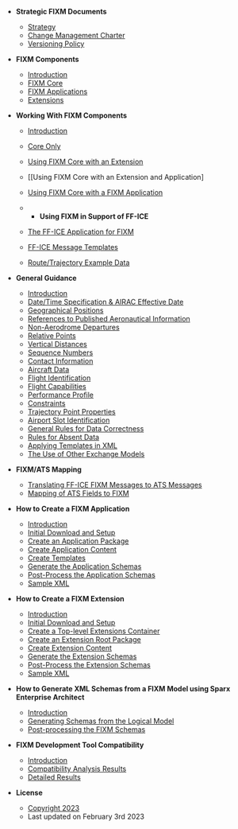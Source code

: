 - **Strategic FIXM Documents**
  - [Strategy](strategic-docs/strategy.md)
  - [Change Management Charter](strategic-docs/charter.md)
  - [Versioning Policy](strategic-docs/versioning_policy.md)


- **FIXM Components**
  - [Introduction](general-guidance/fixm-components-introduction.md)
  - [FIXM Core](general-guidance/fixm-core.md)
  - [FIXM Applications](general-guidance/applications.md)
  - [Extensions](general-guidance/extensions.md)

- **Working With FIXM Components**
  - [Introduction](general-guidance/fixm-components-introduction.md)
  - [Core Only](fixm-for-other-use-cases/using-fixm-core-without-an-application.md)
  - [Using FIXM Core with an Extension](fixm-for-other-use-cases/using-fixm-core-with-an-extension.md)
  - [[Using FIXM Core with an Extension and Application]
  - [Using FIXM Core with a FIXM Application](fixm-for-other-use-cases/using-fixm-core-with-an-application.md)
 
  - - **Using FIXM in Support of FF-ICE**
  - [The FF-ICE Application for FIXM](fixm-in-support-of-ffice/ffice-application-for-fixm.md)
  - [FF-ICE Message Templates](fixm-in-support-of-ffice/message-templates.md)
  - [Route/Trajectory Example Data](fixm-in-support-of-ffice/example_data.md)

    
- **General Guidance**
  - [Introduction](general-guidance/introduction.md)
  - [Date/Time Specification & AIRAC Effective Date](general-guidance/date-time-specification.md)
  - [Geographical Positions](general-guidance/geographical-positions.md)
  - [References to Published Aeronautical Information](general-guidance/references-to-published-aeronautical-information.md)
  - [Non-Aerodrome Departures](general-guidance/non-aerodrome-departures.md)
  - [Relative Points](general-guidance/relative-points.md)
  - [Vertical Distances](general-guidance/vertical-distances.md)
  - [Sequence Numbers](general-guidance/sequence-numbers.md)
  - [Contact Information](general-guidance/contact-information.md)
  - [Aircraft Data](general-guidance/aircraft_data.md)
  - [Flight Identification](general-guidance/flight_identification.md)
  - [Flight Capabilities](general-guidance/flight_capabilities.md)
  - [Performance Profile](general-guidance/performance_profile.md)
  - [Constraints](general-guidance/constraints.md)
  - [Trajectory Point Properties](general-guidance/trajectory-point-properties.md)
  - [Airport Slot Identification](general-guidance/airport_slot.md)
  - [General Rules for Data Correctness](general-guidance/general-rules-for-data-correctness.md)
  - [Rules for Absent Data](general-guidance/rules-for-absent-data.md)
  - [Applying Templates in XML](general-guidance/applying_templates.md)
  - [The Use of Other Exchange Models](general-guidance/the-use-of-other-exchange-models.md)

- **FIXM/ATS Mapping**
  - [Translating FF-ICE FIXM Messages to ATS Messages](ats-message-to-fixm-mapping/translating-ffice-fixm-messages-to-ats-messages.md)
  - [Mapping of ATS Fields to FIXM](ats-message-to-fixm-mapping/mapping-of-ats-fields-to-fixm.md)


- **How to Create a FIXM Application**
  - [Introduction](how-to-create-application/introduction.md) 
  - [Initial Download and Setup](how-to-create-application/initial-download-and-setup.md)
  - [Create an Application Package](how-to-create-application/create-an-application-package.md)
  - [Create Application Content](how-to-create-application/create-application-content.md)
  - [Create Templates](how-to-create-application/create-templates.md)
  - [Generate the Application Schemas](how-to-create-application/generate-the-application-schemas.md)
  - [Post-Process the Application Schemas](how-to-create-application/post-process-the-application-schemas.md)
  - [Sample XML](how-to-create-application/sample-xml.md)


- **How to Create a FIXM Extension**
  - [Introduction](how-to-create-fixm-extension/introduction.md) 
  - [Initial Download and Setup](how-to-create-fixm-extension/initial-download-and-setup.md)
  - [Create a Top-level Extensions Container](how-to-create-fixm-extension/create-top-level-extensions-container.md)
  - [Create an Extension Root Package](how-to-create-fixm-extension/create-an-extension-root-package.md)
  - [Create Extension Content](how-to-create-fixm-extension/create-extension-content.md)
  - [Generate the Extension Schemas](how-to-create-fixm-extension/generate-extension-schemas.md)
  - [Post-Process the Extension Schemas](how-to-create-fixm-extension/post-process-extension-schemas.md)
  - [Sample XML](how-to-create-fixm-extension/sample-xml.md)


- **How to Generate XML Schemas from a FIXM Model using Sparx Enterprise Architect**
  - [Introduction](how-to-generate-xml-schemas/introduction.md) 
  - [Generating Schemas from the Logical Model](how-to-generate-xml-schemas/generating-schemas-from-the-logical-model.md)
  - [Post-processing the FIXM Schemas](how-to-generate-xml-schemas/post-processing-the-fixm-schemas.md)


- **FIXM Development Tool Compatibility**
  - [Introduction](fixm-development-tool-compatibility/introduction.md)
  - [Compatibility Analysis Results](fixm-development-tool-compatibility/compatibility-analysis-results.md)
  - [Detailed Results](fixm-development-tool-compatibility/detailed-results.md)


- **License**
  - [Copyright 2023](https://fixm.aero/disclaimer.html)
  - Last updated on February 3rd 2023

